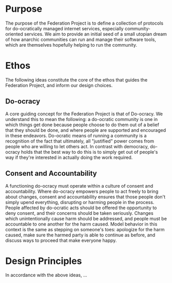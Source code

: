 Purpose
=======

The purpose of the Federation Project is to define a collection of protocols for do-ocratically managed internet services, especially community-oriented services. We aim to provide an initial seed of a small utopian dream of how anarchic communities can run and manage their software tools, which are themselves hopefully helping to run the community.

Ethos
=====

The following ideas constitute the core of the ethos that guides the Federation Project, and inform our design choices.

Do-ocracy
---------

A core guiding concept for the Federation Project is that of Do-ocracy. We understand this to mean the following: a do-ocratic community is one in which things get done because people choose to do them out of a belief that they should be done, and where people are supported and encouraged in these endeavors. Do-ocratic means of running a community is a recognition of the fact that ultimately, all "justified" power comes from people who are willing to let others act. In contrast with democracy, do-ocracy holds that the best way to do this is to simply get out of people's way if they're interested in actually doing the work required.

Consent and Accountability
--------------------------

A functioning do-ocracy must operate within a culture of consent and accountability. Where do-ocracy empowers people to act freely to bring about changes, consent and accountability ensures that those people don't simply upend everything, disrupting or harming people in the process. People affected by do-ocratic acts should be offered the opportunity to deny consent, and their concerns should be taken seriously. Changes which unintentionally cause harm should be addressed, and people must be accountable to one another for the harm caused. Model behavior in this context is the same as stepping on someone's toes: apologize for the harm caused, make sure the harmed party is able to continue as before, and discuss ways to proceed that make everyone happy.

Design Principles 
=================

In accordance with the above ideas, ...